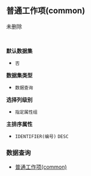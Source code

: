 ## 普通工作项(common) <!-- {docsify-ignore-all} -->

未删除

<br>
<p class="panel-title"><b>默认数据集</b></p>

* `否`

<p class="panel-title"><b>数据集类型</b></p>

* `数据查询`

<p class="panel-title"><b>选择列级别</b></p>

* `指定属性组`


<p class="panel-title"><b>主排序属性</b></p>

* `IDENTIFIER(编号)` `DESC`



### 数据查询
  * [普通工作项(common)](module/ProjMgmt/work_item/query/common)
